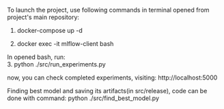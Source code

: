 To launch the project, use following commands in terminal opened from project's main repository:
1. docker-compose up -d

2. docker exec -it mlflow-client bash

In opened bash, run:  
3.  python ./src/run_experiments.py

now, you can check completed experiments, visiting: http://localhost:5000

Finding best model and saving its artifacts(in src/release), code can be done with command:
python ./src/find_best_model.py
